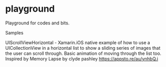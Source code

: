 playground
==========

Playground for codes and bits.  

Samples

UIScrollViewHorizontal - Xamarin.iOS native example of how to use a UICollectionView in a horizontal list to show a sliding series of images that the user can scroll through.  Basic animation of moving through the list too. Inspired by Memory Lapse by clyde pashley https://appsto.re/au/ynhbQ.i


